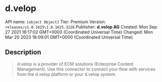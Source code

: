 # d.velop
API name: `[object Object]`
Tier: Premium
Version: `releases/v1.0.1625\1.0.1625.3226`
Publisher: **d.velop AG**
Created: Mon Sep 27 2021 16:17:02 GMT+0000 (Coordinated Universal Time)
Changed: Mon Mar 20 2023 18:09:01 GMT+0000 (Coordinated Universal Time)

## Description
> d.velop is a provider of ECM solutions (Enterprise Content Management). Use this connector to connect your flow with services from the d.velop platform or your d.velop system.
